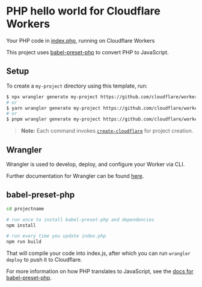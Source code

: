 # PHP hello world for Cloudflare Workers

Your PHP code in [index.php](https://github.com/cloudflare/php-worker-hello-world/blob/master/index.php), running on Cloudflare Workers

This project uses [babel-preset-php](https://gitlab.com/kornelski/babel-preset-php) to convert PHP to JavaScript.

## Setup

To create a `my-project` directory using this template, run:

```sh
$ npx wrangler generate my-project https://github.com/cloudflare/workers-sdk/templates/experimental/worker-php
# or
$ yarn wrangler generate my-project https://github.com/cloudflare/workers-sdk/templates/experimental/worker-php
# or
$ pnpm wrangler generate my-project https://github.com/cloudflare/workers-sdk/templates/experimental/worker-php
```

> **Note:** Each command invokes [`create-cloudflare`](https://www.npmjs.com/package/create-cloudflare) for project creation.


## Wrangler

Wrangler is used to develop, deploy, and configure your Worker via CLI.

Further documentation for Wrangler can be found [here](https://developers.cloudflare.com/workers/tooling/wrangler).

## babel-preset-php

```sh
cd projectname

# run once to install babel-preset-php and dependencies
npm install

# run every time you update index.php
npm run build
```

That will compile your code into index.js, after which you can run `wrangler deploy` to push it to Cloudflare.

For more information on how PHP translates to JavaScript, see the [docs for babel-preset-php](https://gitlab.com/kornelski/babel-preset-php).
